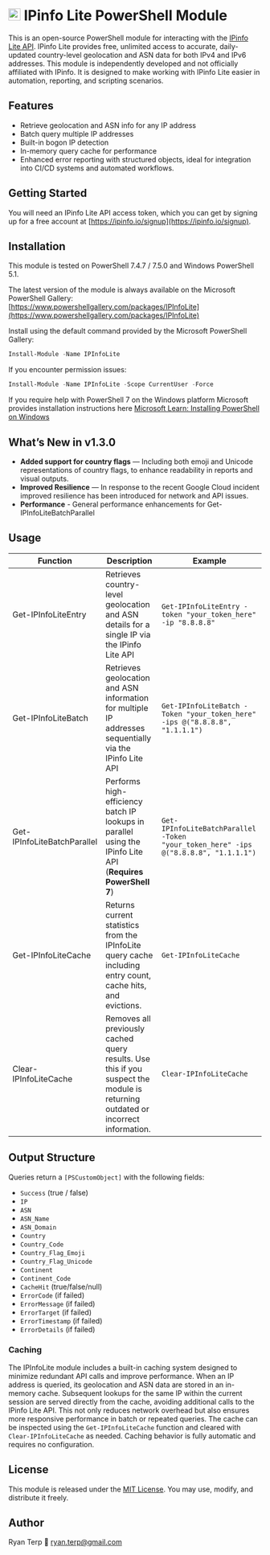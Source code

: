 # [<img src="https://ipinfo.io/static/ipinfo-small.svg" alt="IPinfo" width="24"/>](https://ipinfo.io/lite.) IPinfo Lite PowerShell Module

This is an open-source PowerShell module for interacting with the [IPinfo Lite API](https://ipinfo.io/developers/lite-api). IPinfo Lite provides free, unlimited access to accurate, daily-updated country-level geolocation and ASN data for both IPv4 and IPv6 addresses. This module is independently developed and not officially affiliated with IPinfo. It is designed to make working with IPinfo Lite easier in automation, reporting, and scripting scenarios.

## Features
- Retrieve geolocation and ASN info for any IP address
- Batch query multiple IP addresses
- Built-in bogon IP detection
- In-memory query cache for performance
- Enhanced error reporting with structured objects, ideal for integration into CI/CD systems and automated workflows.

## Getting Started






You will need an IPinfo Lite API access token, which you can get by signing up for a free account at [https://ipinfo.io/signup](https://ipinfo.io/signup).

## Installation
This module is tested on PowerShell 7.4.7 / 7.5.0 and Windows PowerShell 5.1.


The latest version of the module is always available on the Microsoft PowerShell Gallery:
[https://www.powershellgallery.com/packages/IPInfoLite](https://www.powershellgallery.com/packages/IPInfoLite)


Install using the default command provided by the Microsoft PowerShell Gallery:
```powershell
Install-Module -Name IPInfoLite
```

If you encounter permission issues:
```powershell
Install-Module -Name IPInfoLite -Scope CurrentUser -Force
```

If you require help with PowerShell 7 on the Windows platform Microsoft provides installation instructions here [Microsoft Learn: Installing PowerShell on Windows](https://learn.microsoft.com/en-us/powershell/scripting/install/installing-powershell-on-windows?view=powershell-7.5)


## What’s New in v1.3.0
- **Added support for country flags** — Including both emoji and Unicode representations of country flags, to enhance readability in reports and visual outputs.
- **Improved Resilience** — In response to the recent Google Cloud incident improved resilience has been introduced for network and API issues. 
- **Performance** - General performance enhancements for Get-IPInfoLiteBatchParallel 



## Usage

| Function | Description | Example | 
| ----------- | ----------- | ----------- |
| Get-IPInfoLiteEntry | Retrieves country-level geolocation and ASN details for a single IP via the IPinfo Lite API | `Get-IPInfoLiteEntry -token "your_token_here" -ip "8.8.8.8"` |
| Get-IPInfoLiteBatch | Retrieves geolocation and ASN information for multiple IP addresses sequentially via the IPinfo Lite API | `Get-IPInfoLiteBatch -Token "your_token_here" -ips @("8.8.8.8", "1.1.1.1")` |
| Get-IPInfoLiteBatchParallel | Performs high-efficiency batch IP lookups in parallel using the IPinfo Lite API (**Requires PowerShell 7**) | `Get-IPInfoLiteBatchParallel -Token "your_token_here" -ips @("8.8.8.8", "1.1.1.1")` |
| Get-IPInfoLiteCache |  Returns current statistics from the IPInfoLite query cache including entry count, cache hits, and evictions. | `Get-IPInfoLiteCache` |
| Clear-IPInfoLiteCache | Removes all previously cached query results. Use this if you suspect the  module is returning outdated or incorrect information. | `Clear-IPInfoLiteCache` |

        
       


## Output Structure
Queries return a `[PSCustomObject]` with the following fields:

- `Success` (true / false)
- `IP`
- `ASN`
- `ASN_Name`
- `ASN_Domain`
- `Country`
- `Country_Code`
- `Country_Flag_Emoji`
- `Country_Flag_Unicode`
- `Continent`
- `Continent_Code`
- `CacheHit` (true/false/null)
- `ErrorCode` (if failed)
- `ErrorMessage` (if failed)
- `ErrorTarget` (if failed)
- `ErrorTimestamp` (if failed)
- `ErrorDetails` (if failed)


### Caching

The IPInfoLite module includes a built-in caching system designed to minimize redundant API calls and improve performance. When an IP address is queried, its geolocation and ASN data are stored in an in-memory cache. Subsequent lookups for the same IP within the current session are served directly from the cache, avoiding additional calls to the IPinfo Lite API. This not only reduces network overhead but also ensures more responsive performance in batch or repeated queries. The cache can be inspected using the `Get-IPInfoLiteCache` function and cleared with `Clear-IPInfoLiteCache` as needed. Caching behavior is fully automatic and requires no configuration.


## License
This module is released under the [MIT License](https://opensource.org/licenses/MIT). You may use, modify, and distribute it freely.

## Author
Ryan Terp
📧 ryan.terp@gmail.com
